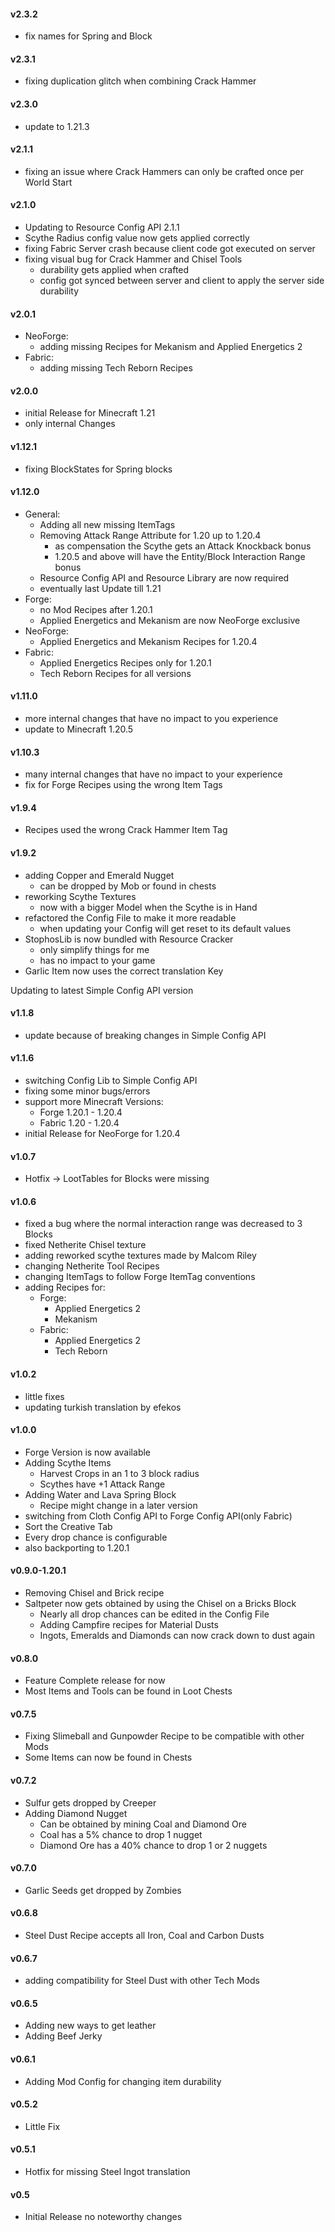 #### v2.3.2
- fix names for Spring and Block

#### v2.3.1
- fixing duplication glitch when combining Crack Hammer

#### v2.3.0
- update to 1.21.3

#### v2.1.1
- fixing an issue where Crack Hammers can only be crafted once per World Start

#### v2.1.0
- Updating to Resource Config API 2.1.1
- Scythe Radius config value now gets applied correctly
- fixing Fabric Server crash because client code got executed on server
- fixing visual bug for Crack Hammer and Chisel Tools
  - durability gets applied when crafted
  - config got synced between server and client to apply the server side durability

#### v2.0.1
- NeoForge:
  - adding missing Recipes for Mekanism and Applied Energetics 2
- Fabric:
  - adding missing Tech Reborn Recipes

#### v2.0.0
- initial Release for Minecraft 1.21
- only internal Changes

#### v1.12.1
- fixing BlockStates for Spring blocks

#### v1.12.0
- General:
  - Adding all new missing ItemTags
  - Removing Attack Range Attribute for 1.20 up to 1.20.4
    - as compensation the Scythe gets an Attack Knockback bonus
    - 1.20.5 and above will have the Entity/Block Interaction Range bonus
  - Resource Config API and Resource Library are now required
  - eventually last Update till 1.21
- Forge:
  - no Mod Recipes after 1.20.1
  - Applied Energetics and Mekanism are now NeoForge exclusive
- NeoForge:
  - Applied Energetics and Mekanism Recipes for 1.20.4
- Fabric:
  - Applied Energetics Recipes only for 1.20.1
  - Tech Reborn Recipes for all versions

#### v1.11.0
- more internal changes that have no impact to you experience
- update to Minecraft 1.20.5

#### v1.10.3
- many internal changes that have no impact to your experience
- fix for Forge Recipes using the wrong Item Tags

#### v1.9.4
- Recipes used the wrong Crack Hammer Item Tag

#### v1.9.2
- adding Copper and Emerald Nugget
    - can be dropped by Mob or found in chests
- reworking Scythe Textures
    - now with a bigger Model when the Scythe is in Hand
- refactored the Config File to make it more readable
    - when updating your Config will get reset to its default values
- StophosLib is now bundled with Resource Cracker
    - only simplify things for me
    - has no impact to your game
- Garlic Item now uses the correct translation Key

Updating to latest Simple Config API version

#### v1.1.8
- update because of breaking changes in Simple Config API

#### v1.1.6
- switching Config Lib to Simple Config API
- fixing some minor bugs/errors
- support more Minecraft Versions:
    - Forge 1.20.1 - 1.20.4
    - Fabric 1.20 - 1.20.4
- initial Release for NeoForge for 1.20.4

#### v1.0.7
- Hotfix -> LootTables for Blocks were missing

#### v1.0.6
- fixed a bug where the normal interaction range was decreased to 3 Blocks
- fixed Netherite Chisel texture
- adding reworked scythe textures made by Malcom Riley
- changing Netherite Tool Recipes
- changing ItemTags to follow Forge ItemTag conventions
- adding Recipes for:
    - Forge:
        - Applied Energetics 2
        - Mekanism
    - Fabric:
        - Applied Energetics 2
        - Tech Reborn

#### v1.0.2
- little fixes
- updating turkish translation by efekos

#### v1.0.0
- Forge Version is now available
- Adding Scythe Items
    - Harvest Crops in an 1 to 3 block radius
    - Scythes have +1 Attack Range
- Adding Water and Lava Spring Block
    - Recipe might change in a later version
- switching from Cloth Config API to Forge Config API(only Fabric)
- Sort the Creative Tab
- Every drop chance is configurable
- also backporting to 1.20.1

#### v0.9.0-1.20.1
- Removing Chisel and Brick recipe
- Saltpeter now gets obtained by using the Chisel on a Bricks Block
    - Nearly all drop chances can be edited in the Config File
    - Adding Campfire recipes for Material Dusts
    - Ingots, Emeralds and Diamonds can now crack down to dust again

#### v0.8.0
- Feature Complete release for now
- Most Items and Tools can be found in Loot Chests

#### v0.7.5
- Fixing Slimeball and Gunpowder Recipe to be compatible with other Mods
- Some Items can now be found in Chests

#### v0.7.2
- Sulfur gets dropped by Creeper
- Adding Diamond Nugget
    - Can be obtained by mining Coal and Diamond Ore
    - Coal has a 5% chance to drop 1 nugget
    - Diamond Ore has a 40% chance to drop 1 or 2 nuggets

#### v0.7.0
- Garlic Seeds get dropped by Zombies

#### v0.6.8
- Steel Dust Recipe accepts all Iron, Coal and Carbon Dusts

#### v0.6.7
- adding compatibility for Steel Dust with other Tech Mods

#### v0.6.5
- Adding new ways to get leather
- Adding Beef Jerky

#### v0.6.1
- Adding Mod Config for changing item durability

#### v0.5.2
- Little Fix

#### v0.5.1
- Hotfix for missing Steel Ingot translation

#### v0.5
- Initial Release no noteworthy changes